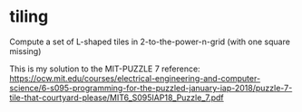 # tiling
Compute a set of L-shaped tiles in 2-to-the-power-n-grid (with one square missing)

This is my solution to the MIT-PUZZLE 7
reference:
https://ocw.mit.edu/courses/electrical-engineering-and-computer-science/6-s095-programming-for-the-puzzled-january-iap-2018/puzzle-7-tile-that-courtyard-please/MIT6_S095IAP18_Puzzle_7.pdf
